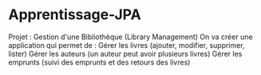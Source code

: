 # Apprentissage-JPA
Projet : Gestion d'une Bibliothèque (Library Management) On va créer une application qui permet de :  Gérer les livres (ajouter, modifier, supprimer, lister) Gérer les auteurs (un auteur peut avoir plusieurs livres) Gérer les emprunts (suivi des emprunts et des retours des livres)
